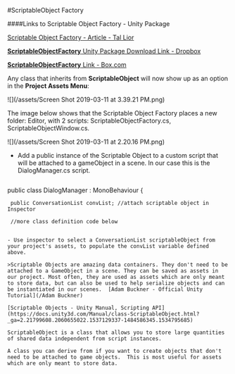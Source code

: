 #ScriptableObject Factory 

####Links to Scriptable Object Factory - Unity Package  

[Scriptable Object Factory - Article - Tal Lior](http://www.li0rtal.com/unity-scriptableobject-factory/)

[**ScriptableObjectFactory** Unity Package Download Link - Dropbox](https://www.dropbox.com/s/vdvf5si4go3jnb5/ScriptableObjectFactory.unitypackage)

[**ScriptableObjectFactory** Link - Box.com](https://utdallas.box.com/s/tjdlm45kuo46dm5rsfcw641mdtpky33s)


Any class that inherits from **ScriptableObject** will now show up as an option in the **Project Assets Menu**: 

![](/assets/Screen Shot 2019-03-11 at 3.39.21 PM.png)

The image below shows that the Scriptable Object Factory places a new folder: Editor, with 2 scripts: ScriptableObjectFactory.cs, ScriptableObjectWindow.cs.  

![](/assets/Screen Shot 2019-03-11 at 2.20.16 PM.png)

- Add a public instance of the Scriptable Object to a custom script that will be attached to a gameObject in a scene.  In our case this is the DialogManager.cs script.
  
     ```java
public class DialogManager : MonoBehaviour {

     public ConversationList convList; //attach scriptable object in Inspector
     
     //more class definition code below
```

- Use inspector to select a ConversationList scriptableObject from your project's assets, to populate the convList variable defined above.

>Scriptable Objects are amazing data containers. They don't need to be attached to a GameObject in a scene. They can be saved as assets in our project. Most often, they are used as assets which are only meant to store data, but can also be used to help serialize objects and can be instantiated in our scenes.  [Adam Buckner - Official Unity Tutorial](/Adam Buckner)

[Scriptable Objects - Unity Manual, Scripting API](https://docs.unity3d.com/Manual/class-ScriptableObject.html?_ga=2.21799608.2060655022.1537129337-1484586345.1534795685)

ScriptableObject is a class that allows you to store large quantities of shared data independent from script instances. 

A class you can derive from if you want to create objects that don't need to be attached to game objects.  This is most useful for assets which are only meant to store data.




